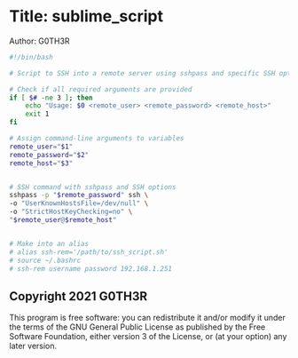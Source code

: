 # Title: sublime_script
Author: G0TH3R


```bash
#!/bin/bash

# Script to SSH into a remote server using sshpass and specific SSH options

# Check if all required arguments are provided
if [ $# -ne 3 ]; then
    echo "Usage: $0 <remote_user> <remote_password> <remote_host>"
    exit 1
fi

# Assign command-line arguments to variables
remote_user="$1"
remote_password="$2"
remote_host="$3"


# SSH command with sshpass and SSH options
sshpass -p "$remote_password" ssh \
-o "UserKnownHostsFile=/dev/null" \
-o "StrictHostKeyChecking=no" \
"$remote_user@$remote_host"


# Make into an alias
# alias ssh-rem='/path/to/ssh_script.sh'
# source ~/.bashrc
# ssh-rem username password 192.168.1.251
```



## Copyright 2021 G0TH3R

This program is free software: you can redistribute it and/or modify it under the terms of the GNU General Public License as published by the Free Software Foundation, either version 3 of the License, or (at your option) any later version.
